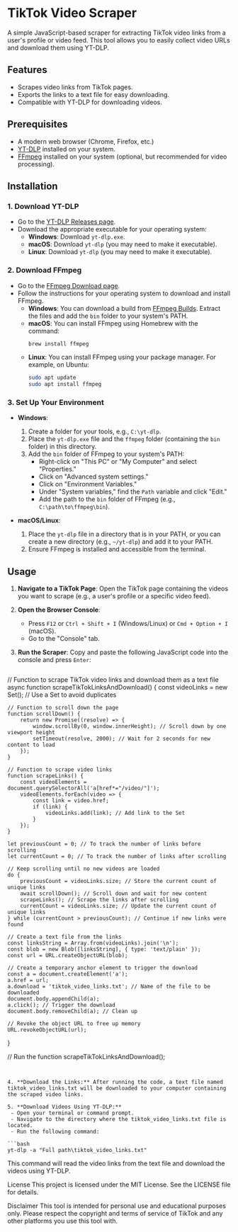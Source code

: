 # TikTok Video Scraper

A simple JavaScript-based scraper for extracting TikTok video links from a user's profile or video feed. This tool allows you to easily collect video URLs and download them using YT-DLP.

## Features

- Scrapes video links from TikTok pages.
- Exports the links to a text file for easy downloading.
- Compatible with YT-DLP for downloading videos.

## Prerequisites

- A modern web browser (Chrome, Firefox, etc.)
- [YT-DLP](https://github.com/yt-dlp/yt-dlp) installed on your system.
- [FFmpeg](https://ffmpeg.org/download.html) installed on your system (optional, but recommended for video processing).

## Installation

### 1. Download YT-DLP

- Go to the [YT-DLP Releases page](https://github.com/yt-dlp/yt-dlp/releases).
- Download the appropriate executable for your operating system:
  - **Windows**: Download `yt-dlp.exe`.
  - **macOS**: Download `yt-dlp` (you may need to make it executable).
  - **Linux**: Download `yt-dlp` (you may need to make it executable).

### 2. Download FFmpeg

- Go to the [FFmpeg Download page](https://ffmpeg.org/download.html).
- Follow the instructions for your operating system to download and install FFmpeg.
  - **Windows**: You can download a build from [FFmpeg Builds](https://www.gyan.dev/ffmpeg/builds/). Extract the files and add the `bin` folder to your system's PATH.
  - **macOS**: You can install FFmpeg using Homebrew with the command:
    ```bash
    brew install ffmpeg
    ```
  - **Linux**: You can install FFmpeg using your package manager. For example, on Ubuntu:
    ```bash
    sudo apt update
    sudo apt install ffmpeg
    ```

### 3. Set Up Your Environment

- **Windows**:
  1. Create a folder for your tools, e.g., `C:\yt-dlp`.
  2. Place the `yt-dlp.exe` file and the `ffmpeg` folder (containing the `bin` folder) in this directory.
  3. Add the `bin` folder of FFmpeg to your system's PATH:
     - Right-click on "This PC" or "My Computer" and select "Properties."
     - Click on "Advanced system settings."
     - Click on "Environment Variables."
     - Under "System variables," find the `Path` variable and click "Edit."
     - Add the path to the `bin` folder of FFmpeg (e.g., `C:\path\to\ffmpeg\bin`).

- **macOS/Linux**:
  1. Place the `yt-dlp` file in a directory that is in your PATH, or you can create a new directory (e.g., `~/yt-dlp`) and add it to your PATH.
  2. Ensure FFmpeg is installed and accessible from the terminal.

## Usage

1. **Navigate to a TikTok Page**: Open the TikTok page containing the videos you want to scrape (e.g., a user's profile or a specific video feed).

2. **Open the Browser Console**:
   - Press `F12` or `Ctrl + Shift + I` (Windows/Linux) or `Cmd + Option + I` (macOS).
   - Go to the "Console" tab.

3. **Run the Scraper**: Copy and paste the following JavaScript code into the console and press `Enter`:

   ```javascript
 // Function to scrape TikTok video links and download them as a text file
async function scrapeTikTokLinksAndDownload() {
    const videoLinks = new Set(); // Use a Set to avoid duplicates

    // Function to scroll down the page
    function scrollDown() {
        return new Promise((resolve) => {
            window.scrollBy(0, window.innerHeight); // Scroll down by one viewport height
            setTimeout(resolve, 2000); // Wait for 2 seconds for new content to load
        });
    }

    // Function to scrape video links
    function scrapeLinks() {
        const videoElements = document.querySelectorAll('a[href*="/video/"]');
        videoElements.forEach(video => {
            const link = video.href;
            if (link) {
                videoLinks.add(link); // Add link to the Set
            }
        });
    }

    let previousCount = 0; // To track the number of links before scrolling
    let currentCount = 0; // To track the number of links after scrolling

    // Keep scrolling until no new videos are loaded
    do {
        previousCount = videoLinks.size; // Store the current count of unique links
        await scrollDown(); // Scroll down and wait for new content
        scrapeLinks(); // Scrape the links after scrolling
        currentCount = videoLinks.size; // Update the current count of unique links
    } while (currentCount > previousCount); // Continue if new links were found

    // Create a text file from the links
    const linksString = Array.from(videoLinks).join('\n');
    const blob = new Blob([linksString], { type: 'text/plain' });
    const url = URL.createObjectURL(blob);

    // Create a temporary anchor element to trigger the download
    const a = document.createElement('a');
    a.href = url;
    a.download = 'tiktok_video_links.txt'; // Name of the file to be downloaded
    document.body.appendChild(a);
    a.click(); // Trigger the download
    document.body.removeChild(a); // Clean up

    // Revoke the object URL to free up memory
    URL.revokeObjectURL(url);
}

// Run the function
scrapeTikTokLinksAndDownload();
   ```


4. **Download the Links:** After running the code, a text file named tiktok_video_links.txt will be downloaded to your computer containing the scraped video links.

5. **Download Videos Using YT-DLP:**
    - Open your terminal or command prompt.
    - Navigate to the directory where the tiktok_video_links.txt file is located.
    - Run the following command:

```bash
yt-dlp -a "Full path\tiktok_video_links.txt"
```
This command will read the video links from the text file and download the videos using YT-DLP.

License
This project is licensed under the MIT License. See the LICENSE file for details.

Disclaimer
This tool is intended for personal use and educational purposes only. Please respect the copyright and terms of service of TikTok and any other platforms you use this tool with.
